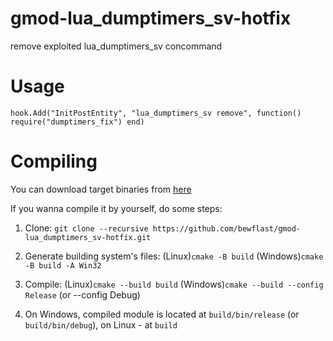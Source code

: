 # gmod-lua_dumptimers_sv-hotfix
remove exploited lua_dumptimers_sv concommand

# Usage

```hook.Add("InitPostEntity", "lua_dumptimers_sv remove", function() require("dumptimers_fix") end)```

# Compiling

You can download target binaries from [here](https://github.com/bewflast/gmod-lua_dumptimers_sv-hotfix/releases/tag/Latest)

If you wanna compile it by yourself, do some steps:

1) Clone: `git clone --recursive https://github.com/bewflast/gmod-lua_dumptimers_sv-hotfix.git`

2) Generate building system's files: (Linux)`cmake -B build` (Windows)`cmake -B build -A Win32`

3) Compile: (Linux)`cmake --build build`    (Windows)`cmake --build --config Release` (or --config Debug)

4) On Windows, compiled module is located at `build/bin/release` (or `build/bin/debug`), on Linux - at `build`
